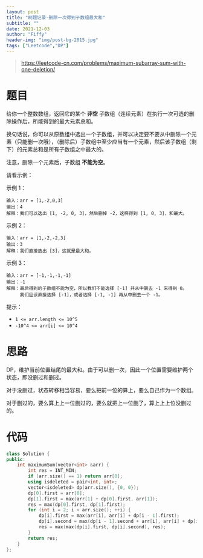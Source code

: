 ```yaml
---
layout: post
title: "刷题记录-删除一次得到子数组最大和"
subtitle: ""
date: 2021-12-03
author: "Fiffy"
header-img: "img/post-bg-2015.jpg"
tags: ["Leetcode","DP"]
---
```


> https://leetcode-cn.com/problems/maximum-subarray-sum-with-one-deletion/

# 题目

给你一个整数数组，返回它的某个 **非空** 子数组（连续元素）在执行一次可选的删除操作后，所能得到的最大元素总和。

换句话说，你可以从原数组中选出一个子数组，并可以决定要不要从中删除一个元素（只能删一次哦），（删除后）子数组中至少应当有一个元素，然后该子数组（剩下）的元素总和是所有子数组之中最大的。

注意，删除一个元素后，子数组 **不能为空**。

请看示例：

示例 1：

```
输入：arr = [1,-2,0,3]
输出：4
解释：我们可以选出 [1, -2, 0, 3]，然后删掉 -2，这样得到 [1, 0, 3]，和最大。
```

示例 2：

```
输入：arr = [1,-2,-2,3]
输出：3
解释：我们直接选出 [3]，这就是最大和。
```

示例 3：

```
输入：arr = [-1,-1,-1,-1]
输出：-1
解释：最后得到的子数组不能为空，所以我们不能选择 [-1] 并从中删去 -1 来得到 0。
     我们应该直接选择 [-1]，或者选择 [-1, -1] 再从中删去一个 -1。
```


提示：

- `1 <= arr.length <= 10^5`
- `-10^4 <= arr[i] <= 10^4`

# 思路

DP，维护当前位置结尾的最大和。由于可以删一次，因此一个位置需要维护两个状态，即没删过和删过。

对于没删过，状态转移相当容易，要么把前一位的算上，要么自己作为一个数组。

对于删过的，要么算上上一位删过的，要么就把上一位删了，算上上上位没删过的。

# 代码

```c++
class Solution {
public:
    int maximumSum(vector<int> &arr) {
        int res = INT_MIN;
        if (arr.size() == 1) return arr[0];
        using isdeleted = pair<int, int>;
        vector<isdeleted> dp(arr.size(), {0, 0});
        dp[0].first = arr[0];
        dp[1].first = max(arr[1] + dp[0].first, arr[1]);
        res = max(dp[0].first, dp[1].first);
        for (int i = 2; i < arr.size(); ++i) {
            dp[i].first = max(arr[i], arr[i] + dp[i - 1].first);
            dp[i].second = max(dp[i - 1].second + arr[i], arr[i] + dp[i - 2].first);
            res = max(max(dp[i].first, dp[i].second), res);
        }
        return res;
    }
};
```

